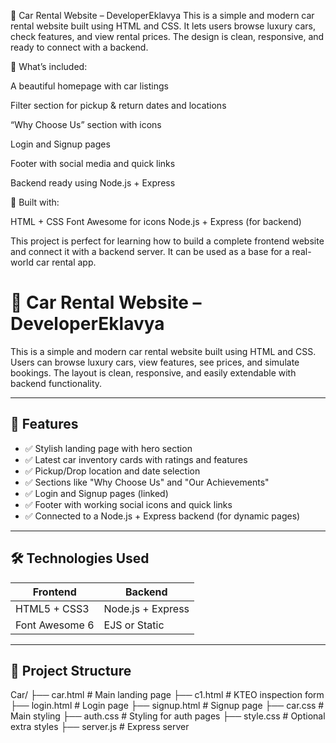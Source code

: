 🚗 Car Rental Website – DeveloperEklavya
This is a simple and modern car rental website built using HTML and CSS. It lets users browse luxury cars, check features, and view rental prices. The design is clean, responsive, and ready to connect with a backend.

🧩 What’s included:

A beautiful homepage with car listings

Filter section for pickup & return dates and locations

“Why Choose Us” section with icons

Login and Signup pages

Footer with social media and quick links

Backend ready using Node.js + Express

🔧 Built with:

HTML + CSS
Font Awesome for icons
Node.js + Express (for backend)

This project is perfect for learning how to build a complete frontend website and connect it with a backend server. It can be used as a base for a real-world car rental app.

# 🚗 Car Rental Website – DeveloperEklavya

This is a simple and modern car rental website built using HTML and CSS. Users can browse luxury cars, view features, see prices, and simulate bookings. The layout is clean, responsive, and easily extendable with backend functionality.

---

## 🧩 Features

- ✅ Stylish landing page with hero section
- ✅ Latest car inventory cards with ratings and features
- ✅ Pickup/Drop location and date selection
- ✅ Sections like "Why Choose Us" and "Our Achievements"
- ✅ Login and Signup pages (linked)
- ✅ Footer with working social icons and quick links
- ✅ Connected to a Node.js + Express backend (for dynamic pages)

---

## 🛠️ Technologies Used

| Frontend        | Backend         
|-----------------|------------------|
| HTML5 + CSS3    | Node.js + Express | 
| Font Awesome 6  | EJS or Static     |

---

## 📁 Project Structure

Car/
├── car.html # Main landing page
├── c1.html # KTEO inspection form
├── login.html # Login page
├── signup.html # Signup page
├── car.css # Main styling
├── auth.css # Styling for auth pages
├── style.css # Optional extra styles
├── server.js # Express server
